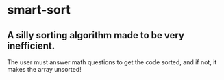 # smart-sort

## A silly sorting algorithm made to be very inefficient. 
The user must answer math questions to get the code sorted, and if not, it makes the array unsorted!
